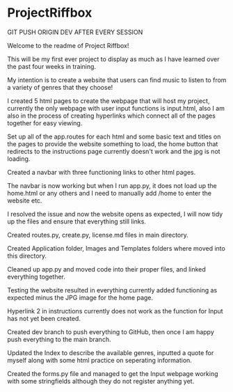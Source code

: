 # ProjectRiffbox

GIT PUSH ORIGIN DEV AFTER EVERY SESSION

Welcome to the readme of Project Riffbox! 

This will be my first ever project to display as much as I have learned over the past four weeks in training.

My intention is to create a website that users can find music to listen to from a variety of genres that they choose! 

I created 5 html pages to create the webpage that will host my project, currently the only webpage with user input functions is input.html,
also I am also in the process of creating hyperlinks which connect all of the pages together for easy viewing.

Set up all of the app.routes for each html and some basic text and titles on the pages to provide the website something to load, the home button that redirects
to the instructions page currently doesn't work and the jpg is not loading.

Created a navbar with three functioning links to other html pages.

The navbar is now working but when I run app.py, it does not load up the home.html or any others and I need to manually add /home to enter the website etc.

I resolved the issue and now the website opens as expected, I will now tidy up the files and ensure that everything still links.


Created  routes.py, create.py, license.md files in main directory.

Created Application folder, Images and Templates folders where moved into this directory.

Cleaned up app.py and moved code into their proper files, and linked everything together. 

Testing the website resulted in everything currently added functioning as expected minus the JPG image for the home page. 

Hyperlink 2 in instructions currently does not work as the function for Input has not yet been created.

Created dev branch to push everything to GitHub, then once I am happy push everything to the main branch.

Updated the Index to describe the available genres, inputted a quote for myself along with some html practice on seperating information.

Created the forms.py file and managed to get the Input webpage working with some stringfields although they do not register anything yet.



